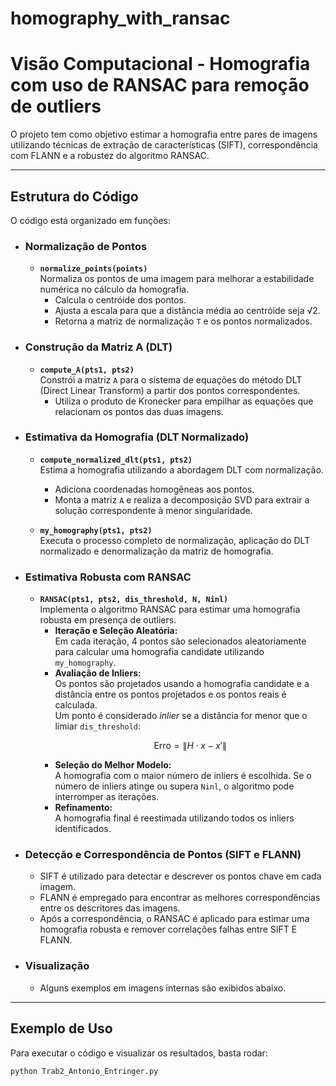# homography_with_ransac

# Visão Computacional - Homografia com uso de RANSAC para remoção de outliers

O projeto tem como objetivo estimar a homografia entre pares de imagens utilizando técnicas de extração de características (SIFT), correspondência com FLANN e a robustez do algoritmo RANSAC.

---

## Estrutura do Código

O código está organizado em funções:

- ### Normalização de Pontos
  - **`normalize_points(points)`**  
    Normaliza os pontos de uma imagem para melhorar a estabilidade numérica no cálculo da homografia.  
    - Calcula o centróide dos pontos.  
    - Ajusta a escala para que a distância média ao centróide seja √2.  
    - Retorna a matriz de normalização `T` e os pontos normalizados.

- ### Construção da Matriz A (DLT)
  - **`compute_A(pts1, pts2)`**  
    Constrói a matriz `A` para o sistema de equações do método DLT (Direct Linear Transform) a partir dos pontos correspondentes.  
    - Utiliza o produto de Kronecker para empilhar as equações que relacionam os pontos das duas imagens.

- ### Estimativa da Homografia (DLT Normalizado)
  - **`compute_normalized_dlt(pts1, pts2)`**  
    Estima a homografia utilizando a abordagem DLT com normalização.  
    - Adiciona coordenadas homogêneas aos pontos.  
    - Monta a matriz `A` e realiza a decomposição SVD para extrair a solução correspondente à menor singularidade.

  - **`my_homography(pts1, pts2)`**  
    Executa o processo completo de normalização, aplicação do DLT normalizado e denormalização da matriz de homografia.

- ### Estimativa Robusta com RANSAC
  - **`RANSAC(pts1, pts2, dis_threshold, N, Ninl)`**  
    Implementa o algoritmo RANSAC para estimar uma homografia robusta em presença de outliers.
    - **Iteração e Seleção Aleatória:**  
      Em cada iteração, 4 pontos são selecionados aleatoriamente para calcular uma homografia candidate utilizando `my_homography`.
    - **Avaliação de Inliers:**  
      Os pontos são projetados usando a homografia candidate e a distância entre os pontos projetados e os pontos reais é calculada.  
      Um ponto é considerado *inlier* se a distância for menor que o limiar `dis_threshold`:
      ```math
      \text{Erro} = \|H \cdot x - x'\|
      ```
    - **Seleção do Melhor Modelo:**  
      A homografia com o maior número de inliers é escolhida. Se o número de inliers atinge ou supera `Ninl`, o algoritmo pode interromper as iterações.
    - **Refinamento:**  
      A homografia final é reestimada utilizando todos os inliers identificados.

- ### Detecção e Correspondência de Pontos (SIFT e FLANN)
  - SIFT é utilizado para detectar e descrever os pontos chave em cada imagem.  
  - FLANN é empregado para encontrar as melhores correspondências entre os descritores das imagens.
  - Após a correspondência, o RANSAC é aplicado para estimar uma homografia robusta e remover correlações falhas entre SIFT E FLANN.

- ### Visualização
  - Alguns exemplos em imagens internas são exibidos abaixo.

---

## Exemplo de Uso

Para executar o código e visualizar os resultados, basta rodar:

```bash
python Trab2_Antonio_Entringer.py
